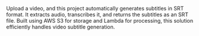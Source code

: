 Upload a video, and this project automatically generates subtitles in SRT format. It extracts audio, transcribes it, and returns the subtitles as an SRT file. Built using AWS S3 for storage and Lambda for processing, this solution efficiently handles video subtitle generation.
